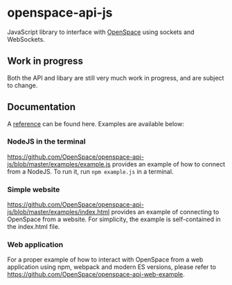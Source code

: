 # openspace-api-js
JavaScript library to interface with [OpenSpace](https://github.com/OpenSpace/OpenSpace) using sockets and WebSockets.

## Work in progress
Both the API and libary are still very much work in progress, and are subject to change.

## Documentation

A [reference](https://openspace.github.io/openspace-api-js) can be found here. Examples are available below:

### NodeJS in the terminal
https://github.com/OpenSpace/openspace-api-js/blob/master/examples/example.js provides an example of how to connect from a NodeJS. To run it, run `npm example.js` in a terminal.

### Simple website
https://github.com/OpenSpace/openspace-api-js/blob/master/examples/index.html provides an example of connecting to OpenSpace from a website. For simplicity, the example is self-contained in the index.html file.

### Web application
For a proper example of how to interact with OpenSpace from a web application using npm, webpack and modern ES versions, please refer to https://github.com/OpenSpace/openspace-api-web-example.
